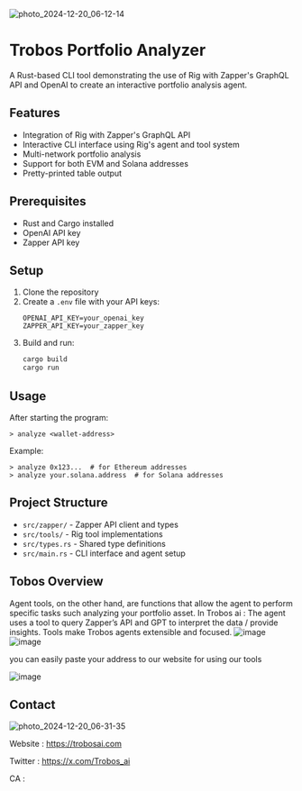 ![photo_2024-12-20_06-12-14](https://github.com/user-attachments/assets/25e393dc-65eb-4ee3-898f-9d1262e2b708)

# Trobos Portfolio Analyzer

A Rust-based CLI tool demonstrating the use of Rig with Zapper's GraphQL API and OpenAI to create an interactive portfolio analysis agent.

## Features
- Integration of Rig with Zapper's GraphQL API
- Interactive CLI interface using Rig's agent and tool system
- Multi-network portfolio analysis
- Support for both EVM and Solana addresses
- Pretty-printed table output

## Prerequisites
- Rust and Cargo installed
- OpenAI API key
- Zapper API key

## Setup
1. Clone the repository
2. Create a `.env` file with your API keys:
   ```
   OPENAI_API_KEY=your_openai_key
   ZAPPER_API_KEY=your_zapper_key
   ```
3. Build and run:
   ```bash
   cargo build
   cargo run
   ```

## Usage
After starting the program:
```
> analyze <wallet-address>
```

Example:
```
> analyze 0x123...  # for Ethereum addresses
> analyze your.solana.address  # for Solana addresses
```

## Project Structure
- `src/zapper/` - Zapper API client and types
- `src/tools/` - Rig tool implementations
- `src/types.rs` - Shared type definitions
- `src/main.rs` - CLI interface and agent setup

## Tobos Overview
Agent tools, on the other hand, are functions that allow the agent to perform specific tasks such analyzing your portfolio asset.
In Trobos ai :
The agent uses a tool to query Zapper’s API and GPT to interpret the data / provide insights.
Tools make Trobos agents extensible and focused.
![image](https://github.com/user-attachments/assets/25d7ea78-8326-4de4-b1ee-cd053a59f599)
![image](https://github.com/user-attachments/assets/0c6c461f-6e8f-478a-9634-3b11f818bf1c)

you can easily paste your address to our website for using our tools

![image](https://github.com/user-attachments/assets/0f4f9fe5-1fa5-4131-8cdc-c6fe6f40b17e)

## Contact
![photo_2024-12-20_06-31-35](https://github.com/user-attachments/assets/0a672a40-b477-44fa-9196-363f8ab41f1a)


Website : https://trobosai.com

Twitter : https://x.com/Trobos_ai

CA : 


